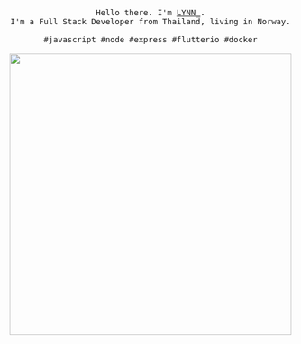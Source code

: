 <p align="center">
  <br>
  <br>
  <br>
  <samp>Hello there. I'm <a href="https://github.com/JKTheRipperTH">LYNN_</a>.<br> I'm a Full Stack Developer from Thailand, living in Norway.<br><br>#javascript #node #express #flutterio #docker</samp>
  <br>
  <br>
  <a target="_blank" rel="noopener noreferrer" href="https://github.com/JKTheRipperTH/JKTheRipperTH/blob/main/T.jpg"><img src="https://github.com/JKTheRipperTH/JKTheRipperTH/blob/main/T.jpg" width="500" style="max-width:100%;"></a>
</p>

